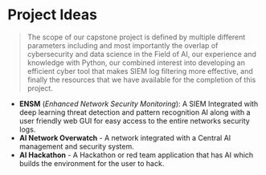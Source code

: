 # Project Ideas
> The scope of our capstone project is defined by multiple different parameters including and most importantly the overlap of cybersecurity and data science in the
> Field of AI, our experience and knowledge with Python, our combined interest into developing an efficient cyber tool that makes SIEM log filtering more effective, and finally the resources that we have available for the completion of this project.

- **ENSM** (*Enhanced Network Security Monitoring*): A SIEM Integrated with deep learning threat detection and pattern recognition AI along with a user friendly web GUI for easy access to the entire networks security logs.
- **AI Network Overwatch** - A network integrated with a Central AI management and security system.
- **AI Hackathon** - A Hackathon or red team application that has AI which builds the environment for the user to hack.
